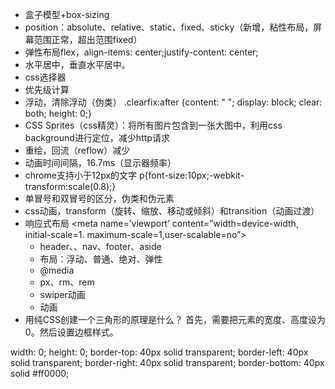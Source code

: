 * 盒子模型+box-sizing
* position：absolute、relative、static、fixed、sticky（新增，粘性布局，屏幕范围正常，超出范围fixed）
* 弹性布局flex，align-items: center;justify-content: center;
* 水平居中，垂直水平居中。
* css选择器
* 优先级计算
* 浮动，清除浮动（伪类） .clearfix:after {content: " "; display: block; clear: both; height: 0;}
* CSS Sprites（css精灵）：将所有图片包含到一张大图中，利用css background进行定位，减少http请求
* 重绘，回流（reflow）减少
* 动画时间间隔，16.7ms（显示器频率）
* chrome支持小于12px的文字 p{font-size:10px;-webkit-transform:scale(0.8);}
* 单冒号和双冒号的区分，伪类和伪元素
* css动画，transform（旋转、缩放、移动或倾斜）和transition（动画过渡）
* 响应式布局 <meta name=’viewport’ content=”width=device-width, initial-scale=1. maximum-scale=1,user-scalable=no”>
  * header、、nav、footer、aside
  * 布局：浮动、普通、绝对、弹性
  * @media
  * px、rm、rem
  * swiper动画
  * 动画
* 用纯CSS创建一个三角形的原理是什么？
首先，需要把元素的宽度、高度设为0。然后设置边框样式。

width: 0;
height: 0;
border-top: 40px solid transparent;
border-left: 40px solid transparent;
border-right: 40px solid transparent;
border-bottom: 40px solid #ff0000;